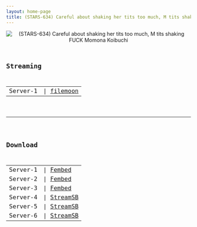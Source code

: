 ```yaml
---
layout: home-page
title: (STARS-634) Careful about shaking her tits too much, M tits shaking FUCK Momona Koibuchi
---
```

<center>
<img src="https://blogger.googleusercontent.com/img/b/R29vZ2xl/AVvXsEjTfKlcsqQZPXId0LNLP82U6oMdlzMHsGWhyTMOepF1Si4x03Mpp_1LuPawvkyrc_y4DWvhmcMkwFQA1nmJmt_cQWPiuKbJkyw-AlFwcHtHbth9eVMx14_9VRaCSiMqy6bmPbxBQbCI2vECDh52NdDoULN3sRfTYH1nCtQkCLuuIrtDdKL-hZtZFMaC/s1600/1stars634pl.jpg" alt="(STARS-634) Careful about shaking her tits too much, M tits shaking FUCK Momona Koibuchi">
</center>
<pre><code>
<h2>Streaming</h2>
<table><tbody>
<tr>
<td>Server-1</td>
<td>| <a href="https://filemoon.sx/e/ovoq51gxy4rh" target="_blank">filemoon</a></td>
</tr>
</tbody></table>

<hr />

<h2>Download</h2>
<table><tbody>
<tr>
<td>Server-1</td>
<td>| <a href="https://watchjavnow.xyz/f/-kp0qup8m7delmx" target="_blank">Fembed</a></td>
</tr>
<tr>
<td>Server-2</td>
<td>| <a href="https://fakyutube.com/f/px3ewhm65w5zyp3" target="_blank">Fembed</a></td>
</tr>
<tr>
<td>Server-3</td>
<td>| <a href="https://javhdfree.icu/f/ew1y6h-mewmqw2k" target="_blank">Fembed</a></td>
</tr>
<tr>
<td>Server-4</td>
<td>| <a href="https://sbfull.com/d/6l3oqq25hep5.html" target="_blank">StreamSB</a></td>
</tr>
<tr>
<td>Server-5</td>
<td>| <a href="https://sbfull.com/d/0yby0cmyfa8v.html" target="_blank">StreamSB</a></td>
</tr>
<tr>
<td>Server-6</td>
<td>| <a href="https://javside.com/d/xa3zej35yfss.html" target="_blank">StreamSB</a></td>
</tr>
</tbody></table>
</code></pre>
